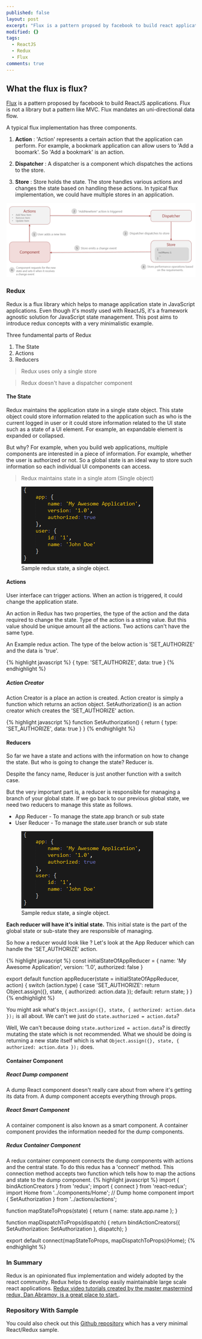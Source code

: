 ```yaml
---
published: false
layout: post
excerpt: "Flux is a pattern propsed by facebook to build react applications. Flux is not a library but a pattern like MVC. Flux mandates a uni-directional data flow."
modified: {}
tags: 
  - ReactJS
  - Redux
  - Flux
comments: true
---
```





## What the flux is flux?
[Flux](https://facebook.github.io/flux/) is a pattern proposed by facebook to build ReactJS applications. Flux is not a library but a pattern like MVC. Flux mandates an uni-directional data flow. 

A typical flux implementation has three components.

1. **Action** : 'Action' represents a certain action that the application can perform. For example, a bookmark application can allow users to 'Add a boomark'. So 'Add a bookmark' is an action.

2. **Dispatcher** : A dispatcher is a component which dispatches the actions to the store.

3. **Store** : Store holds the state. The store handles various actions and changes the state based on handling these actions. In typical flux implementation, we could have multiple stores in an application.

![FluxImplementation.PNG](https://raw.githubusercontent.com/Raathigesh/Raathigesh.github.io/master/_posts/FluxImplementation.PNG)

### Redux
Redux is a flux library which helps to manage application state in JavaScript applications. Even though  it's mostly used with ReactJS, it's a framework agnostic solution for JavaScript state management. This post aims to introduce redux concepts with a very minimalistic example.

Three fundamental parts of Redux

1. The State 
2. Actions
3. Reducers 

> Redux uses only a single store

> Redux doesn't have a dispatcher component

#### The State
Redux maintains the application state in a single state object. This state object could store information related to the application such as who is the current logged in user or it could store information related to the UI state such as a state of a UI element. For example, an expandable element is expanded or collapsed.

But why? For example, when you build web applications, multiple components are interested in a piece of information. For example, whether the user is authorized or not. So a global state is an ideal way to store such information so each individual UI components can access.

> Redux maintains state in a single atom (Single object)

<figure>
	<a href="https://raw.githubusercontent.com/Raathigesh/Raathigesh.github.io/master/_posts/SingleState.PNG"><img src="https://raw.githubusercontent.com/Raathigesh/Raathigesh.github.io/master/_posts/SingleState.PNG"></a>
	<figcaption>Sample redux state, a single object.</figcaption>
</figure>

#### Actions
User interface can trigger actions. When an action is triggered, it could change the application state.

An action in Redux has two properties, the type of the action and the data required to change the state. Type of the action is a string value. But this value should be unique amount all the actions. Two actions can't have the same type.

An Example redux action. The type of the below action is 'SET_AUTHORIZE' and the data is 'true'.

{% highlight javascript %}
{
	type: 'SET_AUTHORIZE',
 	data: true
}
{% endhighlight %}

##### Action Creator
Action Creator is a place an action is created. Action creator is simply a function which returns an action object. SetAuthorization() is an action creator which creates the 'SET_AUTHORIZE' action.

{% highlight javascript %}
function SetAuthorization() {
	return  {
		type: 'SET_AUTHORIZE',
		data: true
	}
}
{% endhighlight %}

#### Reducers
So far we have a state and actions with the information on how to change the state. But who is going to change the state? Reducer is. 

Despite the fancy name, Reducer is just another function with a switch case. 

But the very important part is, a reducer is responsible for managing a branch of your global state. If we go back to our previous global state, we need two reducers to manage this state as follows.

- App Reducer - To manage the state.app branch or sub state
- User Reducer - To manage the state.user branch or sub state

<figure>
	<a href="https://raw.githubusercontent.com/Raathigesh/Raathigesh.github.io/master/_posts/SingleState.PNG"><img src="https://raw.githubusercontent.com/Raathigesh/Raathigesh.github.io/master/_posts/SingleState.PNG"></a>
	<figcaption>Sample redux state, a single object.</figcaption>
</figure>

**Each reducer will have it's initial state.** This initial state is the part of the global state or sub-state they are responsible of managing.

So how a reducer would look like ? Let's look at the App Reducer which can handle the 'SET_AUTHORIZE' action.

{% highlight javascript %}
const initialStateOfAppReducer = {
	name: 'My Awesome Application',
	version: '1.0',
	authorized: false
}

export default function appReducer(state = initialStateOfAppReducer, action) {
  switch (action.type) {
    case 'SET_AUTHORIZE':
      return Object.assign({}, state, { authorized: action.data });
    default:
      return state;
  }
}
{% endhighlight %}

You might ask what's `Object.assign({}, state, { authorized: action.data });` is all about. We can't we just do `state.authorized = action.data`?

Well, We can't because doing `state.authorized = action.data`? is directly mutating the state which is not recommended. What we should be doing is returning a new state itself which is what `Object.assign({}, state, { authorized: action.data });` does.

#### Container Component

##### React Dump component
A dump React component doesn't really care about from where it's getting its data from. A dump component accepts everything through props.

##### React Smart Component
A container component is also known as a smart component. A container component provides the information needed for the dump components.

##### Redux Container Component
A redux container component connects the dump components with actions and the central state. To do this redux has a 'connect' method. This connection method accepts two function which tells how to map the actions and state to the dump component.
{% highlight javascript %}
import { bindActionCreators } from 'redux';
import { connect } from 'react-redux';
import Home from '../components/Home'; // Dump home component
import { SetAuthorization } from '../actions/actions';

function mapStateToProps(state) {
  return {
    name: state.app.name
  };
}

function mapDispatchToProps(dispatch) {
  return bindActionCreators({
    SetAuthorization: SetAuthorization
  }, dispatch);
}

export default connect(mapStateToProps, mapDispatchToProps)(Home);
{% endhighlight %}

### In Summary
Redux is an opinionated flux implementation and widely adopted by the react community. Redux helps to develop easily maintainable large scale react applications. [Redux video tutorials created by the master mastermind redux, Dan Abramov, is a great place to start.](https://egghead.io/series/getting-started-with-redux).

### Repository With Sample
You could also check out this [Github repository](https://github.com/Raathigesh/CodeLib/tree/master/ReduxSimplified) which has a very minimal React/Redux sample.
